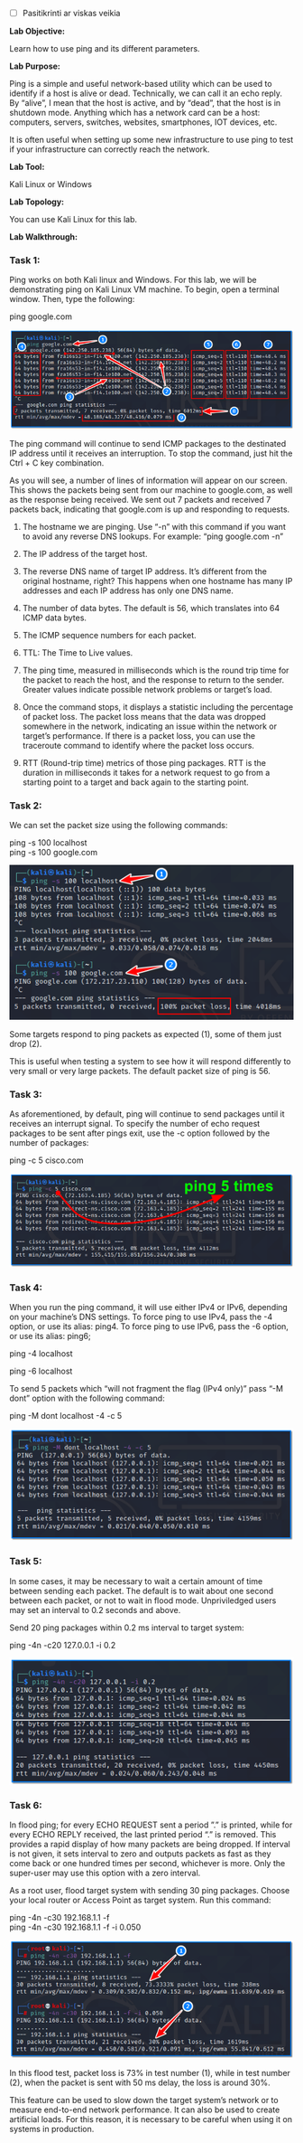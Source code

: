 - [ ] Pasitikrinti ar viskas veikia

**Lab Objective:**

Learn how to use ping and its different parameters.

**Lab Purpose:**

Ping is a simple and useful network-based utility which can be used to identify if a host is alive or dead. Technically, we can call it an echo reply. By “alive”, I mean that the host is active, and by “dead”, that the host is in shutdown mode. Anything which has a network card can be a host: computers, servers, switches, websites, smartphones, IOT devices, etc.

It is often useful when setting up some new infrastructure to use ping to test if your infrastructure can correctly reach the network.

**Lab Tool:**

Kali Linux or Windows

**Lab Topology:**

You can use Kali Linux for this lab.

**Lab Walkthrough:**

### Task 1:

Ping works on both Kali linux and Windows. For this lab, we will be demonstrating ping on Kali Linux VM machine. To begin, open a terminal window. Then, type the following:

ping google.com

![ping command](attachements/ping_command.png)

The ping command will continue to send ICMP packages to the destinated IP address until it receives an interruption. To stop the command, just hit the Ctrl + C key combination.

As you will see, a number of lines of information will appear on our screen. This shows the packets being sent from our machine to google.com, as well as the response being received. We sent out 7 packets and received 7 packets back, indicating that google.com is up and responding to requests.

1) The hostname we are pinging. Use “-n” with this command if you want to avoid any reverse DNS lookups. For example: “ping google.com -n”

2) The IP address of the target host.

3) The reverse DNS name of target IP address. It’s different from the original hostname, right? This happens when one hostname has many IP addresses and each IP address has only one DNS name.

4) The number of data bytes. The default is 56, which translates into 64 ICMP data bytes.

5) The ICMP sequence numbers for each packet.

6) TTL: The Time to Live values.

7) The ping time, measured in milliseconds which is the round trip time for the packet to reach the host, and the response to return to the sender. Greater values indicate possible network problems or target’s load.

8) Once the command stops, it displays a statistic including the percentage of packet loss. The packet loss means that the data was dropped somewhere in the network, indicating an issue within the network or target’s performance. If there is a packet loss, you can use the traceroute command to identify where the packet loss occurs.

9) RTT (Round-trip time) metrics of those ping packages. RTT is the duration in milliseconds it takes for a network request to go from a starting point to a target and back again to the starting point.

### Task 2:

We can set the packet size using the following commands:

ping -s 100 localhost  
ping -s 100 google.com

![ping tool](attachements/ping_tool-1.png)

Some targets respond to ping packets as expected (1), some of them just drop (2).

This is useful when testing a system to see how it will respond differently to very small or very large packets. The default packet size of ping is 56.

### Task 3:

As aforementioned, by default, ping will continue to send packages until it receives an interrupt signal. To specify the number of echo request packages to be sent after pings exit, use the -c option followed by the number of packages:

ping -c 5 cisco.com

![ping command](attachements/ping_command-1.png)

### Task 4:

When you run the ping command, it will use either IPv4 or IPv6, depending on your machine’s DNS settings. To force ping to use IPv4, pass the -4 option, or use its alias: ping4. To force ping to use IPv6, pass the -6 option, or use its alias: ping6;

ping -4 localhost

ping -6 localhost

To send 5 packets which “will not fragment the flag (IPv4 only)” pass “-M dont” option with the following command:

ping -M dont localhost -4 -c 5

![what is ping used for](attachements/what_is_ping_used_for.png)

### Task 5:

In some cases, it may be necessary to wait a certain amount of time between sending each packet. The default is to wait about one second between each packet, or not to wait in flood mode. Unpriviledged users may set an interval to 0.2 seconds and above.

Send 20 ping packages within 0.2 ms interval to target system:

ping -4n -c20 127.0.0.1 -i 0.2

![using ping](attachements/using_ping.png)

### Task 6:

In flood ping; for every ECHO REQUEST sent a period ”.” is printed, while for every ECHO REPLY received, the last printed period “.” is removed. This provides a rapid display of how many packets are being dropped. If interval is not given, it sets interval to zero and outputs packets as fast as they come back or one hundred times per second, whichever is more. Only the super-user may use this option with a zero interval.

As a root user, flood target system with sending 30 ping packages. Choose your local router or Access Point as target system. Run this command:

ping -4n -c30 192.168.1.1 -f  
ping -4n -c30 192.168.1.1 -f -i 0.050

![ping tool](attachements/ping_tool.png)

In this flood test, packet loss is 73% in test number (1), while in test number (2), when the packet is sent with 50 ms delay, the loss is around 30%.

This feature can be used to slow down the target system’s network or to measure end-to-end network performance. It can also be used to create artificial loads. For this reason, it is necessary to be careful when using it on systems in production.